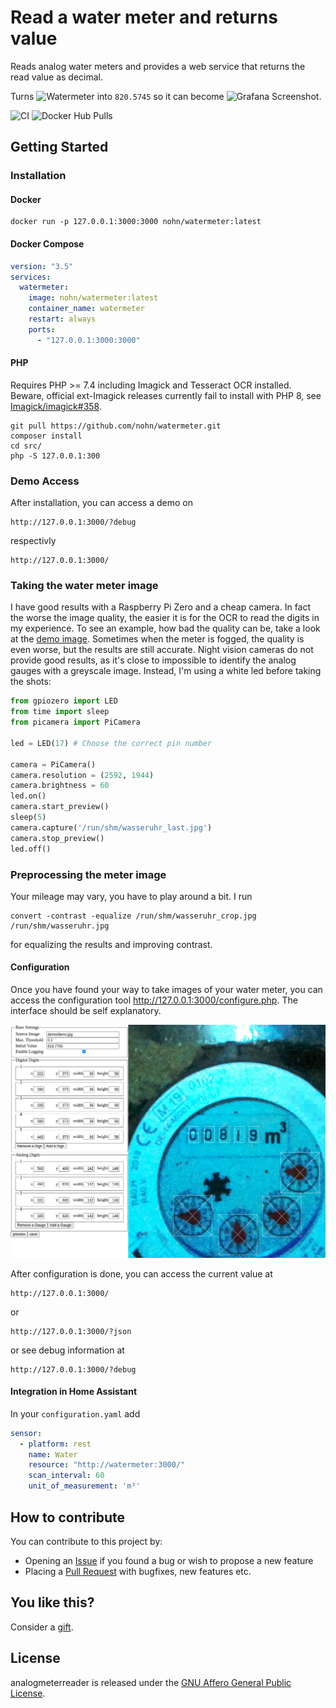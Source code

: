 # Read a water meter and returns value

Reads analog water meters and provides a web service that returns the read value as decimal.

Turns ![Watermeter](doc/watermeter.jpg) into ```820.5745``` so it can become ![Grafana Screenshot](doc/grafana.png).

![CI](https://github.com/nohn/watermeter/workflows/CI/badge.svg) ![Docker Hub Pulls](https://img.shields.io/docker/pulls/nohn/watermeter?label=docker%20hub%20pulls)

## Getting Started

### Installation

#### Docker

    docker run -p 127.0.0.1:3000:3000 nohn/watermeter:latest

#### Docker Compose

```yaml
version: "3.5"
services:
  watermeter:
    image: nohn/watermeter:latest
    container_name: watermeter
    restart: always
    ports:
      - "127.0.0.1:3000:3000"
```

#### PHP

Requires PHP >= 7.4 including Imagick and Tesseract OCR installed. Beware, official ext-Imagick releases currently fail to install with PHP 8, see [Imagick/imagick#358](https://github.com/Imagick/imagick/issues/358).   

```shell
git pull https://github.com/nohn/watermeter.git
composer install
cd src/
php -S 127.0.0.1:300
```

### Demo Access

After installation, you can access a demo on

    http://127.0.0.1:3000/?debug

respectivly

    http://127.0.0.1:3000/

### Taking the water meter image

I have good results with a Raspberry Pi Zero and a cheap camera. In fact the worse the image quality, the easier it is for the OCR to read the digits in my experience. To see an example, how bad the quality can be, take a look at the [demo image](src/demo/demo.jpg). Sometimes when the meter is fogged, the quality is even worse, but the results are still accurate. Night vision cameras do not provide good results, as it's close to impossible to identify the analog gauges with a greyscale image. Instead, I'm using a white led before taking the shots:

```python
from gpiozero import LED
from time import sleep
from picamera import PiCamera

led = LED(17) # Choose the correct pin number
    
camera = PiCamera()
camera.resolution = (2592, 1944)
camera.brightness = 60
led.on()
camera.start_preview()
sleep(5)
camera.capture('/run/shm/wasseruhr_last.jpg')
camera.stop_preview()
led.off()
```

### Preprocessing the meter image

Your mileage may vary, you have to play around a bit. I run 

    convert -contrast -equalize /run/shm/wasseruhr_crop.jpg /run/shm/wasseruhr.jpg

for equalizing the results and improving contrast.

#### Configuration

Once you have found your way to take images of your water meter, you can access the configuration tool http://127.0.0.1:3000/configure.php. The interface should be self explanatory.

![Configuration GUI Screenshot](doc/configure.png)

After configuration is done, you can access the current value at

    http://127.0.0.1:3000/

or

    http://127.0.0.1:3000/?json

or see debug information at

    http://127.0.0.1:3000/?debug

#### Integration in Home Assistant

In your ```configuration.yaml``` add

```yaml
sensor:
  - platform: rest
    name: Water
    resource: "http://watermeter:3000/"
    scan_interval: 60
    unit_of_measurement: 'm³'
```

## How to contribute

You can contribute to this project by:

* Opening an [Issue](https://github.com/nohn/watermeter/issues) if you found a bug or wish to propose a new feature
* Placing a [Pull Request](https://github.com/nohn/watermeter/pulls) with bugfixes, new features etc.

## You like this?

Consider a [gift](https://www.amazon.de/hz/wishlist/genericItemsPage/3HYH6NR8ZI0WI).

## License

analogmeterreader is released under the [GNU Affero General Public License](LICENSE).